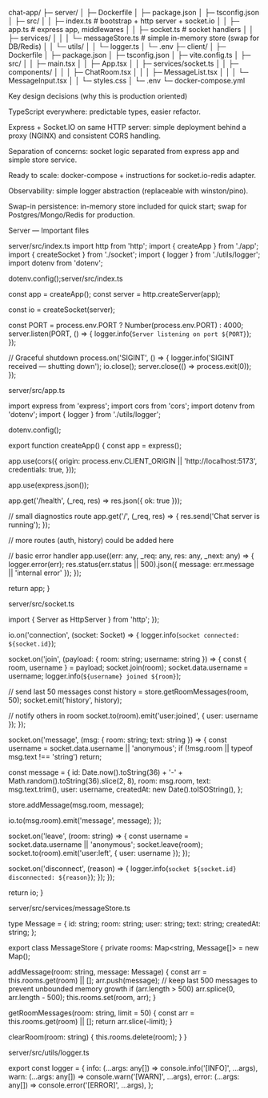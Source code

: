 chat-app/
├─ server/
│ ├─ Dockerfile
│ ├─ package.json
│ ├─ tsconfig.json
│ ├─ src/
│ │ ├─ index.ts # bootstrap + http server + socket.io
│ │ ├─ app.ts # express app, middlewares
│ │ ├─ socket.ts # socket handlers
│ │ ├─ services/
│ │ │ └─ messageStore.ts # simple in-memory store (swap for DB/Redis)
│ │ └─ utils/
│ │ └─ logger.ts
│ └─ .env
├─ client/
│ ├─ Dockerfile
│ ├─ package.json
│ ├─ tsconfig.json
│ ├─ vite.config.ts
│ ├─ src/
│ │ ├─ main.tsx
│ │ ├─ App.tsx
│ │ ├─ services/socket.ts
│ │ ├─ components/
│ │ │ ├─ ChatRoom.tsx
│ │ │ ├─ MessageList.tsx
│ │ │ └─ MessageInput.tsx
│ │ └─ styles.css
│ └─ .env
└─ docker-compose.yml


Key design decisions (why this is production oriented)

TypeScript everywhere: predictable types, easier refactor.

Express + Socket.IO on same HTTP server: simple deployment behind a proxy (NGINX) and consistent CORS handling.

Separation of concerns: socket logic separated from express app and simple store service.

Ready to scale: docker-compose + instructions for socket.io-redis adapter.

Observability: simple logger abstraction (replaceable with winston/pino).

Swap-in persistence: in-memory store included for quick start; swap for Postgres/Mongo/Redis for production.

Server — Important files


server/src/index.ts
import http from 'http';
import { createApp } from './app';
import { createSocket } from './socket';
import { logger } from './utils/logger';
import dotenv from 'dotenv';


dotenv.config();server/src/index.ts




const app = createApp();
const server = http.createServer(app);


const io = createSocket(server);


const PORT = process.env.PORT ? Number(process.env.PORT) : 4000;
server.listen(PORT, () => {
logger.info(`Server listening on port ${PORT}`);
});


// Graceful shutdown
process.on('SIGINT', () => {
logger.info('SIGINT received — shutting down');
io.close();
server.close(() => process.exit(0));
});



server/src/app.ts

import express from 'express';
import cors from 'cors';
import dotenv from 'dotenv';
import { logger } from './utils/logger';


dotenv.config();


export function createApp() {
const app = express();


app.use(cors({
origin: process.env.CLIENT_ORIGIN || 'http://localhost:5173',
credentials: true,
}));


app.use(express.json());


app.get('/health', (_req, res) => res.json({ ok: true }));


// small diagnostics route
app.get('/', (_req, res) => {
res.send('Chat server is running');
});


// more routes (auth, history) could be added here


// basic error handler
app.use((err: any, _req: any, res: any, _next: any) => {
logger.error(err);
res.status(err.status || 500).json({ message: err.message || 'internal error' });
});


return app;
}



server/src/socket.ts

import { Server as HttpServer } from 'http';
});


io.on('connection', (socket: Socket) => {
logger.info(`socket connected: ${socket.id}`);


socket.on('join', (payload: { room: string; username: string }) => {
const { room, username } = payload;
socket.join(room);
socket.data.username = username;
logger.info(`${username} joined ${room}`);


// send last 50 messages
const history = store.getRoomMessages(room, 50);
socket.emit('history', history);


// notify others in room
socket.to(room).emit('user:joined', { user: username });
});


socket.on('message', (msg: { room: string; text: string }) => {
const username = socket.data.username || 'anonymous';
if (!msg.room || typeof msg.text !== 'string') return;


const message = {
id: Date.now().toString(36) + '-' + Math.random().toString(36).slice(2, 8),
room: msg.room,
text: msg.text.trim(),
user: username,
createdAt: new Date().toISOString(),
};


store.addMessage(msg.room, message);


io.to(msg.room).emit('message', message);
});


socket.on('leave', (room: string) => {
const username = socket.data.username || 'anonymous';
socket.leave(room);
socket.to(room).emit('user:left', { user: username });
});


socket.on('disconnect', (reason) => {
logger.info(`socket ${socket.id} disconnected: ${reason}`);
});
});


return io;
}



server/src/services/messageStore.ts

type Message = {
id: string;
room: string;
user: string;
text: string;
createdAt: string;
};


export class MessageStore {
private rooms: Map<string, Message[]> = new Map();


addMessage(room: string, message: Message) {
const arr = this.rooms.get(room) || [];
arr.push(message);
// keep last 500 messages to prevent unbounded memory growth
if (arr.length > 500) arr.splice(0, arr.length - 500);
this.rooms.set(room, arr);
}


getRoomMessages(room: string, limit = 50) {
const arr = this.rooms.get(room) || [];
return arr.slice(-limit);
}


clearRoom(room: string) {
this.rooms.delete(room);
}
}

server/src/utils/logger.ts


export const logger = {
info: (...args: any[]) => console.info('[INFO]', ...args),
warn: (...args: any[]) => console.warn('[WARN]', ...args),
error: (...args: any[]) => console.error('[ERROR]', ...args),
};



